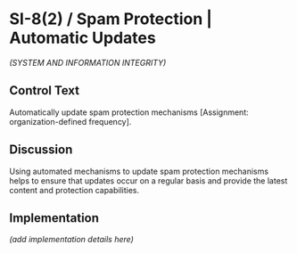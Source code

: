 # SI-8(2) / Spam Protection | Automatic Updates

_(SYSTEM AND INFORMATION INTEGRITY)_

## Control Text

Automatically update spam protection mechanisms [Assignment: organization-defined frequency].

## Discussion

Using automated mechanisms to update spam protection mechanisms helps to ensure that updates occur on a regular basis and provide the latest content and protection capabilities.

## Implementation

_(add implementation details here)_